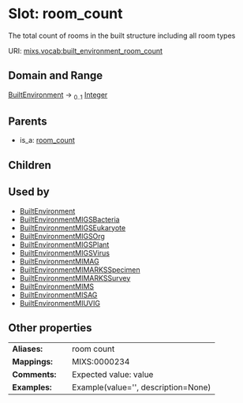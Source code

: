 
# Slot: room_count


The total count of rooms in the built structure including all room types

URI: [mixs.vocab:built_environment_room_count](https://w3id.org/mixs/vocab/built_environment_room_count)


## Domain and Range

[BuiltEnvironment](BuiltEnvironment.md) &#8594;  <sub>0..1</sub> [Integer](types/Integer.md)

## Parents

 *  is_a: [room_count](room_count.md)

## Children


## Used by

 * [BuiltEnvironment](BuiltEnvironment.md)
 * [BuiltEnvironmentMIGSBacteria](BuiltEnvironmentMIGSBacteria.md)
 * [BuiltEnvironmentMIGSEukaryote](BuiltEnvironmentMIGSEukaryote.md)
 * [BuiltEnvironmentMIGSOrg](BuiltEnvironmentMIGSOrg.md)
 * [BuiltEnvironmentMIGSPlant](BuiltEnvironmentMIGSPlant.md)
 * [BuiltEnvironmentMIGSVirus](BuiltEnvironmentMIGSVirus.md)
 * [BuiltEnvironmentMIMAG](BuiltEnvironmentMIMAG.md)
 * [BuiltEnvironmentMIMARKSSpecimen](BuiltEnvironmentMIMARKSSpecimen.md)
 * [BuiltEnvironmentMIMARKSSurvey](BuiltEnvironmentMIMARKSSurvey.md)
 * [BuiltEnvironmentMIMS](BuiltEnvironmentMIMS.md)
 * [BuiltEnvironmentMISAG](BuiltEnvironmentMISAG.md)
 * [BuiltEnvironmentMIUVIG](BuiltEnvironmentMIUVIG.md)

## Other properties

|  |  |  |
| --- | --- | --- |
| **Aliases:** | | room count |
| **Mappings:** | | MIXS:0000234 |
| **Comments:** | | Expected value: value |
| **Examples:** | | Example(value='', description=None) |

